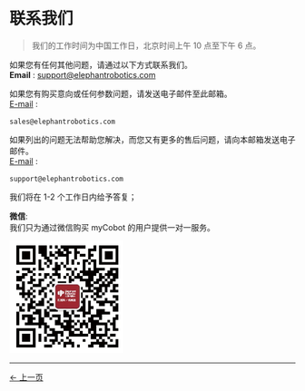 # 联系我们

> 我们的工作时间为中国工作日，北京时间上午 10 点至下午 6 点。

如果您有任何其他问题，请通过以下方式联系我们。  
**Email** : support@elephantrobotics.com

如果您有购买意向或任何参数问题，请发送电子邮件至此邮箱。  
[E-mail](sales@elephantrobotics.com) :

<pre>
<code class="copyable">sales@elephantrobotics.com</code>
</pre>

如果列出的问题无法帮助您解决，而您又有更多的售后问题，请向本邮箱发送电子邮件。  
[E-mail](support@elephantrobotics.com) :

<pre>
<code class="copyable">support@elephantrobotics.com</code>
</pre>

我们将在 1-2 个工作日内给予答复；

**微信**:  
我们只为通过微信购买 myCobot 的用户提供一对一服务。

<img src="../resources/9-AboutUs/9.1/WeChat-Code.jpg" alt="WeChat-Code" width="200" height=“auto” />

---

[← 上一页](9.1_company.md)
